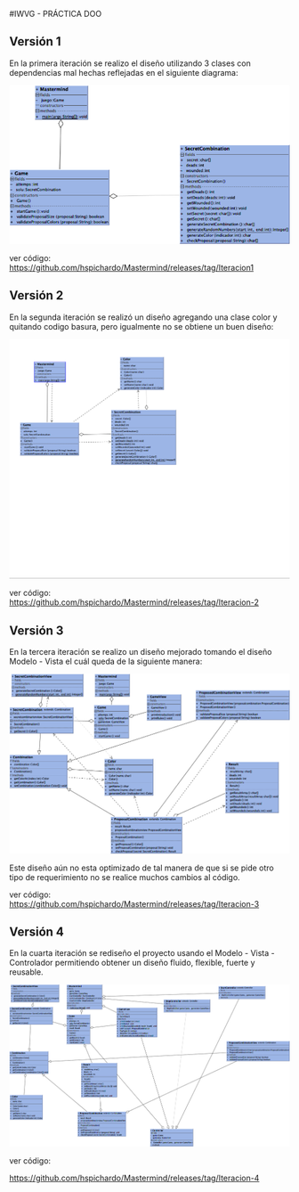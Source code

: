 #IWVG - PRÁCTICA DOO
## Versión 1

En la primera iteración se realizo el diseño utilizando 3 clases con dependencias mal hechas reflejadas en el siguiente diagrama:

![](https://github.com/hspichardo/Mastermind/blob/master/inicial.png)

ver código: https://github.com/hspichardo/Mastermind/releases/tag/Iteracion1

## Versión 2

En la segunda iteración se realizó un diseño agregando una clase color y quitando codigo basura, pero igualmente no se obtiene un buen diseño:

![](https://github.com/hspichardo/Mastermind/blob/master/2iteraccion.png)

ver código: https://github.com/hspichardo/Mastermind/releases/tag/Iteracion-2
## Versión 3

En la tercera iteración se realizo un diseño mejorado tomando el diseño Modelo - Vista el cuál queda de la siguiente manera:

![](https://github.com/hspichardo/Mastermind/blob/master/3iteraccion.png)

Este diseño aún no esta optimizado de tal manera de que si se pide otro tipo de requerimiento no se realice muchos cambios al código.

ver código:
https://github.com/hspichardo/Mastermind/releases/tag/Iteracion-3

## Versión 4
En la cuarta iteración se rediseño el proyecto usando el Modelo - Vista - Controlador permitiendo obtener un diseño fluido, flexible, fuerte y reusable.

![](https://github.com/hspichardo/Mastermind/blob/master/4iteraccion.png)

ver código:

https://github.com/hspichardo/Mastermind/releases/tag/Iteracion-4
 
